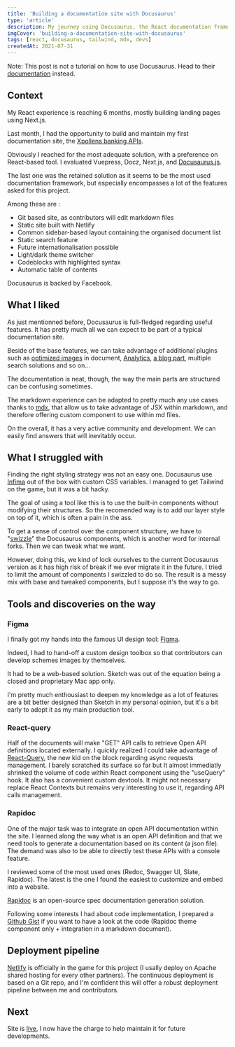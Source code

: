 ```yaml
---
title: 'Building a documentation site with Docusaurus'
type: 'article'
description: My journey using Docusaurus, the React documentation framework
imgCover: 'building-a-documentation-site-with-docusaurus'
tags: [react, docusaurus, tailwind, mdx, devs]
createdAt: 2021-07-31
---
```


Note: This post is not a tutorial on how to use Docusaurus. Head to their [documentation](https://docusaurus.io/) instead.

## Context

My React experience is reaching 6 months, mostly building landing pages using Next.js.

Last month, I had the opportunity to build and maintain my first documentation site, the [Xpollens banking APIs](http://docs.xpollens.com/).

Obviously I reached for the most adequate solution, with a preference on React-based tool. I evaluated Vuepress, Docz, Next.js, and [Docusaurus.js](https://docusaurus.io/).

The last one was the retained solution as it seems to be the most used documentation framework, but especially encompasses a lot of the features asked for this project.

Among these are :

- Git based site, as contributors will edit markdown files
- Static site built with Netlify
- Common sidebar-based layout containing the organised document list
- Static search feature
- Future internationalisation possible
- Light/dark theme switcher
- Codeblocks with highlighted syntax
- Automatic table of contents

Docusaurus is backed by Facebook.

## What I liked

As just mentionned before, Docusaurus is full-fledged regarding useful features. It has pretty much all we can expect to be part of a typical documentation site.

Beside of the base features, we can take advantage of additional plugins such as [optimized images](https://docusaurus.io/docs/api/plugins/@docusaurus/plugin-ideal-image) in document, [Analytics](https://docusaurus.io/docs/api/plugins/@docusaurus/plugin-google-analytics), [a blog part](https://docusaurus.io/docs/api/plugins/@docusaurus/plugin-content-blog), multiple search solutions and so on...

The documentation is neat, though, the way the main parts are structured can be confusing sometimes.

The markdown experience can be adapted to pretty much any use cases thanks to [mdx](https://mdxjs.com/), that allow us to take advantage of JSX within markdown, and therefore offering custom component to use within md files.

On the overall, it has a very active community and development. We can easily find answers that will inevitably occur.

## What I struggled with

Finding the right styling strategy was not an easy one. Docusaurus use [Infima](https://infima.dev/) out of the box with custom CSS variables. I managed to get Tailwind on the game, but it was a bit hacky.

The goal of using a tool like this is to use the built-in components without modifying their structures. So the recomended way is to add our layer style on top of it, which is often a pain in the ass.

To get a sense of control over the component structure, we have to "[swizzle](https://docusaurus.io/docs/using-themes#swizzling-theme-components)" the Docusaurus components, which is another word for internal forks. Then we can tweak what we want.

However, doing this, we kind of lock ourselves to the current Docusaurus version as it has high risk of break if we ever migrate it in the future. I tried to limit the amount of components I swizzled to do so. The result is a messy mix with base and tweaked components, but I suppose it's the way to go.

## Tools and discoveries on the way

### Figma

I finally got my hands into the famous UI design tool: [Figma](https://www.figma.com/).

Indeed, I had to hand-off a custom design toolbox so that contributors can develop schemes images by themselves.

It had to be a web-based solution.
Sketch was out of the equation being a closed and proprietary Mac app only.

I'm pretty much enthousiast to deepen my knowledge as a lot of features are a bit better designed than Sketch in my personal opinion, but it's a bit early to adopt it as my main production tool.

### React-query

Half of the documents will make "GET" API calls to retrieve Open API definitions located externally. I quickly realized I could take advantage of [React-Query](https://react-query.tanstack.com/), the new kid on the block regarding async requests management. I barely scratched its surface so far but It almost immediatly shrinked the volume of code within React component using the "useQuery" hook. It also has a convenient custom devtools. It might not necessary replace React Contexts but remains very interesting to use it, regarding API calls management.

### Rapidoc

One of the major task was to integrate an open API documentation within the site. I learned along the way what is an open API definition and that we need tools to generate a documentation based on its content (a json file). The demand was also to be able to directly test these APIs with a console feature.

I reviewed some of the most used ones (Redoc, Swagger UI, Slate, Rapidoc). The latest is the one I found the easiest to customize and embed into a website.

[Rapidoc](https://mrin9.github.io/RapiDoc/) is an open-source spec documentation generation solution.

Following some interests I had about code implementation, I prepared a [Github Gist](https://gist.github.com/lansolo99/7ef719b4758b3d02fc710b9b3a993537) if you want to have a look at the code (Rapidoc theme component only + integration in a markdown document).

## Deployment pipeline

[Netlify](https://www.netlify.com/) is officially in the game for this project (I usally deploy on Apache shared hosting for every other partners). The continuous deployment is based on a Git repo, and I'm confident this will offer a robust deployment pipeline between me and contributors.

## Next

Site is [live](http://docs.xpollens.com/), I now have the charge to help maintain it for future developments.
